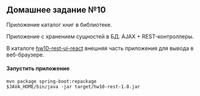 ## Домашнее задание №10

Приложение каталог книг в библиотеке.

Приложение с хранением сущностей в БД. AJAX + REST-контроллеры.

В каталоге [hw10-rest-ui-react](../hw10-rest-ui-react) внешняя часть приложения для вывода в веб-браузере.

#### Запустить приложение
```
mvn package spring-boot:repackage
$JAVA_HOME/bin/java -jar target/hw10-rest-1.0.jar
```
